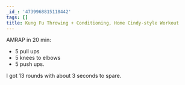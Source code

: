 ```yaml
---
_id_: '4739968815118442'
tags: []
title: Kung Fu Throwing + Conditioning, Home Cindy-style Workout
---
```


AMRAP in 20 min: 

- 5 pull ups
- 5 knees to elbows
- 5 push ups.

I got 13 rounds with about 3 seconds to spare.
